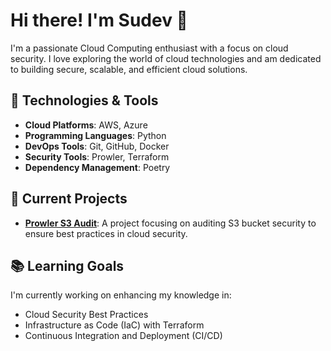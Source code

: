 # Hi there! I'm Sudev 👋

I'm a passionate Cloud Computing enthusiast with a focus on cloud security. I love exploring the world of cloud technologies and am dedicated to building secure, scalable, and efficient cloud solutions.

## 🔧 Technologies & Tools
- **Cloud Platforms**: AWS, Azure
- **Programming Languages**: Python
- **DevOps Tools**: Git, GitHub, Docker
- **Security Tools**: Prowler, Terraform
- **Dependency Management**: Poetry

## 🌱 Current Projects
- **[Prowler S3 Audit](https://github.com/SudevShibu/prowler-s3-audit)**: A project focusing on auditing S3 bucket security to ensure best practices in cloud security.

## 📚 Learning Goals
I'm currently working on enhancing my knowledge in:
- Cloud Security Best Practices
- Infrastructure as Code (IaC) with Terraform
- Continuous Integration and Deployment (CI/CD)
